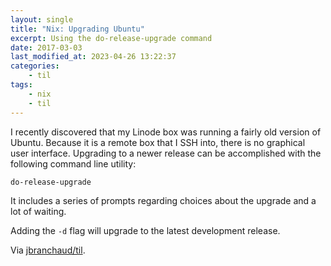```yaml
---
layout: single
title: "Nix: Upgrading Ubuntu"
excerpt: Using the do-release-upgrade command
date: 2017-03-03
last_modified_at: 2023-04-26 13:22:37
categories:
    - til
tags:
    - nix
    - til
---
```


I recently discovered that my Linode box was running a fairly old version of
Ubuntu. Because it is a remote box that I SSH into, there is no graphical
user interface. Upgrading to a newer release can be accomplished with the
following command line utility:

```bash
do-release-upgrade
```

It includes a series of prompts regarding choices about the upgrade and a
lot of waiting.

Adding the `-d` flag will upgrade to the latest development release.

Via [jbranchaud/til](https://github.com/jbranchaud/til).
